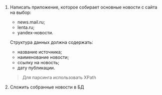 1. Написать приложение, которое собирает основные новости с сайта на выбор: 
   - news.mail.ru;
   - lenta.ru;
   - yandex-новости.

   Структура данных должна содержать:
   - название источника;
   - наименование новости;
   - ссылку на новость;
   - дату публикации.

   > Для парсинга использовать XPath
2. Сложить собранные новости в БД